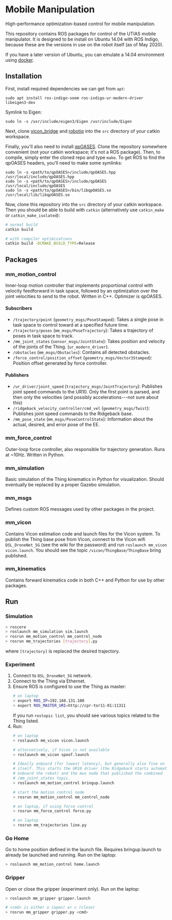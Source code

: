 # Mobile Manipulation

High-performance optimization-based control for mobile manipulation.

This repository contains ROS packages for control of the UTIAS mobile
manipulator. It is designed to be install on Ubuntu 14.04 with ROS Indigo,
because these are the versions in use on the robot itself (as of May 2020).

If you have a later version of Ubuntu, you can emulate a 14.04 environment
using [docker](https://github.com/adamheins/mm-docker).

## Installation

First, install required dependencies we can get from `apt`:
```
sudo apt install ros-indigo-soem ros-indigo-ur-modern-driver libeigen3-dev
```
Symlink to Eigen:
```
sudo ln -s /usr/include/eigen3/Eigen /usr/include/Eigen
```

Next, clone [vicon_bridge](https://github.com/ethz-asl/vicon_bridge) and
[robotiq](https://github.com/ros-industrial/robotiq) into the `src` directory
of your catkin workspace. 

Finally, you'll also need to install [qpOASES](https://github.com/coin-or/qpOASES).
Clone the repository somewhere convenient (not your catkin workspace; it's not
a ROS package). Then, to compile, simply enter the cloned repo and type `make`.
To get ROS to find the qpOASES headers, you'll need to make some symlinks:
```
sudo ln -s <path/to/qpOASES>/include/qpOASES.hpp /usr/local/include/qpOASES.hpp
sudo ln -s <path/to/qpOASES>/include/qpOASES     /usr/local/include/qpOASES
sudo ln -s <path/to/qpOASES>/bin/libqpOASES.so   /usr/local/lib/libqpOASES.so
```

Now, clone this repository into the `src` directory of your catkin workspace.
Then you should be able to build with `catkin` (alternatively use `catkin_make`
or `catkin_make_isolated`):
```bash
# normal build
catkin build

# with compiler optimizations
catkin build -DCMAKE_BUILD_TYPE=Release
```

## Packages

### mm_motion_control

Inner-loop motion controller that implements proportional control with velocity
feedforward in task space, followed by an optimization over the joint
velocities to send to the robot. Written in C++. Optimizer is qpOASES.

#### Subscribers
* `/trajectory/point` (`geometry_msgs/PoseStamped`): Takes a single pose in
  task space to control toward at a specified future time.
* `/trajectory/poses` (`mm_msgs/PoseTrajectory`): Takes a trajectory of poses
  in task space to track.
* `/mm_joint_states` (`sensor_msgs/JointState`): Takes position and velocity
  of the joints of the Thing.
  (`ur_modern_driver`).
* `/obstacles` (`mm_msgs/Obstacles`): Contains all detected obstacles.
* `/force_control/position_offset` (`geometry_msgs/Vector3Stamped`): Position
  offset generated by force controller.

#### Publishers
* `/ur_driver/joint_speed` (`trajectory_msgs/JointTrajectory`): Publishes joint
  speed commands to the UR10. Only the first point is parsed, and then only the
  velocities (and possibly accelerations---not sure about this)
* `/ridgeback_velocity_controller/cmd_vel` (`geometry_msgs/Twist`): Publishes
  joint speed commands to the Ridgeback base.
* `/mm_pose_state` (`mm_msgs/PoseControlState`): Information about the actual,
  desired, and error pose of the EE.

### mm_force_control

Outer-loop force controller, also responsible for trajectory generation. Runs
at ~10Hz. Written in Python.

### mm_simulation

Basic simulation of the Thing kinematics in Python for visualization. Should
eventually be replaced by a proper Gazebo simulation.

### mm_msgs

Defines custom ROS messages used by other packages in the project.

### mm_vicon

Contains Vicon estimation code and launch files for the Vicon system. To
publish the Thing base pose from Vicon, connect to the Vicon wifi
`DSL_DroneNet_5G` (see the wiki for the password) and run `roslaunch mm_vicon
vicon.launch`. You should see the topic `/vicon/ThingBase/ThingBase` bring
published.

### mm_kinematics

Contains forward kinematics code in both C++ and Python for use by other
packages.

## Run
### Simulation
```bash
> roscore
> roslaunch mm_simulation sim.launch
> rosrun mm_motion_control mm_control_node
> rosrun mm_trajectories [trajectory].py
```
where `[trajectory]` is replaced the desired trajectory.

### Experiment
1. Connect to `DSL_DroneNet_5G` network.
2. Connect to the Thing via Ethernet.
3. Ensure ROS is configured to use the Thing as master:
   ```bash
   # on laptop
   > export ROS_IP=192.168.131.100
   > export ROS_MASTER_URI=http://cpr-tor11-01:11311
   ```
   If you run `rostopic list`, you should see various topics related to the Thing
   listed.
4. Run:
   ```bash
   # on laptop
   > roslaunch mm_vicon vicon.launch

   # alternatively, if Vicon is not available
   > roslaunch mm_vicon spoof.launch

   # Ideally onboard (for lowest latency), but generally also fine on the laptop
   # itself. This starts the UR10 driver (the Ridgeback starts automatically
   # onboard the robot) and the mux node that published the combined
   # /mm_joint_states topic.
   > roslaunch mm_motion_control bringup.launch

   # start the motion control node
   > rosrun mm_motion_control mm_control_node

   # on laptop, if using force control
   > rosrun mm_force_control force.py

   # on laptop
   > rosrun mm_trajectories line.py
   ```

### Go Home
Go to home position defined in the launch file. Requires bringup.launch to
already be launched and running. Run on the laptop:
```bash
> roslaunch mm_motion_control home.launch
```

### Gripper
Open or close the gripper (experiment only). Run on the laptop:
```bash
> roslaunch mm_gripper gripper.launch

# <cmd> is either o (open) or c (close)
> rosrun mm_gripper gripper.py <cmd>
```

